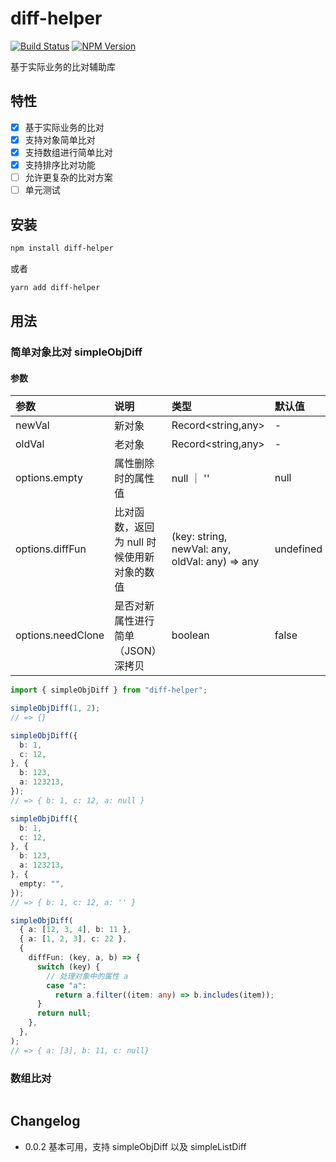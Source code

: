 # diff-helper

[![Build Status](https://www.travis-ci.org/wsafight/diff-helper.svg?branch=main)](https://www.travis-ci.org/wsafight/memoizee-proxy)
[![NPM Version](https://badgen.net/npm/v/diff-helper)](https://www.npmjs.com/package/diff-helper)

基于实际业务的比对辅助库

## 特性

- [x] 基于实际业务的比对
- [x] 支持对象简单比对
- [x] 支持数组进行简单比对
- [x] 支持排序比对功能
- [ ] 允许更复杂的比对方案
- [ ] 单元测试

## 安装

```bash
npm install diff-helper
```

或者

```bash
yarn add diff-helper
```

## 用法

### 简单对象比对 simpleObjDiff

#### 参数

| 参数                | 说明                             | 类型                                             | 默认值       |
| :---------------- | :----------------------------- | :--------------------------------------------- | :-------- |
| newVal            | 新对象                            | Record<string,any>                             | -         |
| oldVal            | 老对象                            | Record<string,any>                             | -         |
| options.empty     | 属性删除时的属性值                      | null ｜ ''                                      | null      |
| options.diffFun   | 比对函数，返回为 null 时候使用新对象的数值 | (key: string, newVal: any, oldVal: any) => any | undefined |
| options.needClone | 是否对新属性进行简单（JSON）深拷贝            | boolean                                        | false     |

```ts
import { simpleObjDiff } from "diff-helper";

simpleObjDiff(1, 2);
// => {}

simpleObjDiff({
  b: 1,
  c: 12,
}, {
  b: 123,
  a: 123213,
});
// => { b: 1, c: 12, a: null }

simpleObjDiff({
  b: 1,
  c: 12,
}, {
  b: 123,
  a: 123213,
}, {
  empty: "",
});
// => { b: 1, c: 12, a: '' }

simpleObjDiff(
  { a: [12, 3, 4], b: 11 },
  { a: [1, 2, 3], c: 22 },
  {
    diffFun: (key, a, b) => {
      switch (key) {
        // 处理对象中的属性 a
        case "a":
          return a.filter((item: any) => b.includes(item));
      }
      return null;
    },
  },
);
// => { a: [3], b: 11, c: null}
```

### 数组比对

```ts
```

## Changelog

- 0.0.2 基本可用，支持 simpleObjDiff 以及 simpleListDiff
